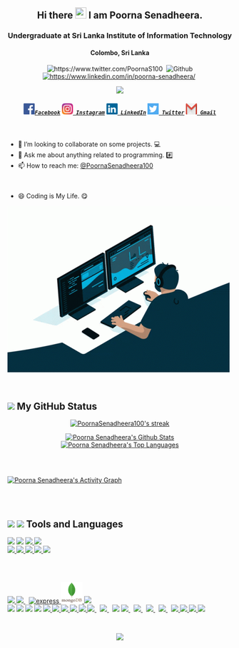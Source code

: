 <h2 align="center">Hi there <img src="https://media.giphy.com/media/hvRJCLFzcasrR4ia7z/giphy.gif" width="25px" height="25px"> I am Poorna Senadheera. 
<h3 align="center">Undergraduate at Sri Lanka Institute of Information Technology</h3>
<h4 align="center">Colombo, Sri Lanka</h4>

<p align="center"> 
	<img src="https://komarev.com/ghpvc/?username=PoornaSenadheera100" alt="https://www.twitter.com/PoornaS100" />
	<img src="https://img.shields.io/twitter/follow/PoornaS100?label=Follow" alt=""></a>
	<img src="https://img.shields.io/github/followers/PoornaSenadheera100?label=Follow&style=social" alt="Github" />
	<a href="https://www.linkedin.com/in/poorna-senadheera-672956245/">
	<img src="https://img.shields.io/badge/-Poorna_Senadheera-blue?style=flat-square&logo=Linkedin&logoColor=white&link=https://www.linkedin.com/in/poorna-senadheera/" alt="https://www.linkedin.com/in/poorna-senadheera/" /></a>
	<a href="https://PoornaSenadheera100.github.io">
	<img src="https://img.shields.io/github/stars/PoornaSenadheera100?affiliations=OWNER%2CCOLLABORATOR%2CORGANIZATION_MEMBER&style=social" alt="">
</p>
</h2>

<p align="center">
    <img src="https://readme-typing-svg.herokuapp.com?color=fff&width=480&height=65&lines=Hello+!;Welcome+To+My+GitHub+Profile+.+.+.;Learning+never+exhausts+the+mind.;+.+.+.&center=true"></a>  
</p>

<h5 align="center">
  <code><a href="https://www.facebook.com/profile.php?id=100010466346071" title="Facebook Profile"><img width="25px" height="25px"                                                                             src="https://github.com/PoornaSenadheera100/PoornaSenadheera100/blob/main/Images/facebook.png">Facebook</a></code>
  <code><a href="https://www.instagram.com/poorna_xd/" title="Instagram Profile"><img width="25px" height="25px" src="https://github.com/PoornaSenadheera100/PoornaSenadheera100/blob/main/Images/instagram.svg"> Instagram</a></code>
  <code><a href="https://www.linkedin.com/in/poorna-senadheera-672956245/" title="LinkedIn Profile"><img width="25px" height="25px" src="https://github.com/PoornaSenadheera100/PoornaSenadheera100/blob/main/Images/linkedin.svg"> LinkedIn</a></code>
  <code><a href="https://twitter.com/PoornaS100" title="Twitter Profile"><img width="25px" height="25px" src="https://github.com/PoornaSenadheera100/PoornaSenadheera100/blob/main/Images/twitter.png"> Twitter</a></code>
  <code><a href="mailto:poornasenadheera100@gmail.com; poornasenadheeraonline@gmail.com" title="Send Email"><img width="25px" height="25px" src="https://github.com/PoornaSenadheera100/PoornaSenadheera100/blob/main/Images/gmail.png"> Gmail</a></code>

</h5>
</br>

- 👯 I’m looking to collaborate on some projects. :computer:
- 💬 Ask me about anything related to programming. :hash:
- 📫 How to reach me: [@PoornaSenadheera100](mailto:poornasenadheera100@gmail.com)
</br>

- 😄 Coding is My Life. :yum:

![enter image description here](https://github.com/PoornaSenadheera100/PoornaSenadheera100/blob/main/Images/coding.gif)

<br>

## <img src="https://img.icons8.com/color/48/000000/programming-flag.png"/> My GitHub Status

<p align="center">
    <a href="https://github.com/PoornaSenadheera100/github-readme-streak-stats">
        <img title="🔥 Get streak stats for your profile at git.io/streak-stats" alt="PoornaSenadheera100's streak" src="https://github-readme-streak-stats.herokuapp.com/?user=PoornaSenadheera100&theme=black-ice&hide_border=true&stroke=0000&background=060A0CD0"/>
    </a>
 </p>


<p align="center">
   <a href="https://github.com/PoornaSenadheera100/github-readme-stats"><img alt="Poorna Senadheera's Github Stats" src="https://github-readme-stats.vercel.app/api?username=PoornaSenadheera100&show_icons=true&count_private=true&theme=react&hide_border=true&bg_color=0D1117" /></a>
  <a href="https://github.com/PoornaSenadheera100/github-readme-stats"><img alt="Poorna Senadheera's Top Languages" src="https://github-readme-stats.vercel.app/api/top-langs/?username=PoornaSenadheera100&langs_count=8&count_private=true&layout=compact&theme=react&hide_border=true&bg_color=0D1117" /></a>
</p>

<br/>
<br/>


<a href="https://github.com/PoornaSenadheera100/github-readme-activity-graph"><img alt="Poorna Senadheera's Activity Graph" src="https://activity-graph.herokuapp.com/graph?username=PoornaSenadheera100&bg_color=0D1117&color=5BCDEC&line=5BCDEC&point=FFFFFF&hide_border=true" /></a>

<br/>
<br/>

## <img src="https://img.icons8.com/color/48/000000/settings.png"/> <img src="https://img.icons8.com/color/48/000000/code.png"/> Tools and Languages

<p align="left"> 
	
<a href="https://www.w3schools.in/c-tutorial/" target="_blank"> 
	<img src="https://img.icons8.com/color/48/000000/c-programming.png"/></a>
	
<a href="https://www.w3schools.com/CPP/default.asp" target="_blank"> 
	<img src="https://img.icons8.com/color/48/000000/c-plus-plus-logo.png"/></a>
	
<a href="https://www.java.com" target="_blank"> 
	<img src="https://img.icons8.com/color/48/000000/java-coffee-cup-logo.png"/> </a>
	
<a href="https://kotlinlang.org/" target="_blank"> 
	<img height="40" src="https://upload.wikimedia.org/wikipedia/commons/7/74/Kotlin_Icon.png"/> </a>
	
	
	
</br>

<a href="https://www.w3.org/html/" target="_blank"> 
	<img src="https://img.icons8.com/color/48/000000/html-5.png"/> </a>
	
<a href="https://www.w3schools.com/css/" target="_blank"> 
	<img src="https://img.icons8.com/color/48/000000/css3.png"/> </a>
	
<a href="https://developer.mozilla.org/en-US/docs/Web/JavaScript" target="_blank"> 
	<img src="https://img.icons8.com/color/48/000000/javascript.png"/> </a>

<a href="https://www.w3schools.com/php/" target="_blank"> 
	<img src="https://img.icons8.com/color/48/000000/php.png"/> </a>
	
<a href="https://getbootstrap.com" target="_blank"> 
	<img src="https://img.icons8.com/color/48/000000/bootstrap.png"/> </a>
	
</br></br>

<a href="https://reactjs.org/" target="_blank"> 
	<img src="https://img.icons8.com/color/48/000000/react-native.png"/> </a>
	
<a style="padding-right:8px;" href="https://nodejs.org" target="_blank"> 
	<img src="https://img.icons8.com/color/48/000000/nodejs.png"/> </a>
	
<a href="https://expressjs.com" target="_blank"> 
	<img src="https://www.mementotech.in/assets/images/icons/express.png" alt="express" width="48" height="48"/> </a>
	
<a href="https://www.mongodb.com/" target="_blank"> 
	<img src="https://raw.githubusercontent.com/devicons/devicon/master/icons/mongodb/mongodb-original-wordmark.svg" alt="mongodb" width="48" height="48"/> </a>
	
<a href="https://www.npmjs.com/" target="_blank"> 
	<img src="https://img.icons8.com/color/48/000000/npm.png"/></a>
	
<a href="https://yarnpkg.com/" target="_blank"> 
	<img align="left" alt="" width="48px" src="https://res.cloudinary.com/practicaldev/image/fetch/s--5Duu3bxN--/c_limit%2Cf_auto%2Cfl_progressive%2Cq_auto%2Cw_880/https://dev-to-uploads.s3.amazonaws.com/i/8k7tg1r8tzwkwtsxyz1v.png" /> </a> 
	
</br>

<a href="https://www.bloodshed.net/" target="_blank"> 
	<img width="48" src="https://www.freeiconspng.com/thumbs/c-logo-icon/dev-visual-c-plus-plus-logo-icon-11.png"/></a>
	
<a href="https://www.eclipse.org/" target="_blank"> 
	<img src="https://img.icons8.com/officel/48/java-eclipse.png"/></a>
	
<a href="https://visualstudio.microsoft.com/" target="_blank"> 
	<img src="https://img.icons8.com/color/48/000000/visual-studio.png"/></a>
	
<a href="https://code.visualstudio.com/download" target="_blank"> 
	<img src="https://img.icons8.com/color/48/000000/visual-studio-code-2019.png"/></a>
	
<a href="https://netbeans.apache.org/" target="_blank"> 
	<img height="48" src="https://www.clipartmax.com/png/middle/239-2390602_0-replies-0-retweets-0-likes-netbeans-icon-png.png"/> </a>
	
	
<a href="https://developer.android.com/" target="_blank"> 
	<img src="https://img.icons8.com/color/48/000000/android-studio--v2.png"/> </a>
	
<a href="https://www.jetbrains.com/idea/" target="_blank"> 
	<img height="48" src="https://upload.wikimedia.org/wikipedia/commons/thumb/9/9c/IntelliJ_IDEA_Icon.svg/2048px-IntelliJ_IDEA_Icon.svg.png"/> </a>
	
	
	
<a href="https://www.netacad.com/" target="_blank"> 
	<img width="48" src="https://filecr.com/wp-content/uploads/2020/10/Cisco-Packet-Tracer.png"/> </a>
	
<a href="https://octave.org/" target="_blank"> 
	<img width="48" src="https://icon-library.com/images/octave-icon/octave-icon-5.jpg"/> </a>
	
<a style="padding-right:8px;" href="https://www.mysql.com/" target="_blank"> 
	<img src="https://img.icons8.com/fluent/50/000000/mysql-logo.png"/> </a>
	
<a style="padding-right:8px;" href="https://www.apache.org/" target="_blank"> 
	<img height="48" src="https://banner2.cleanpng.com/20180821/hiq/kisspng-logo-apache-http-server-apache-software-foundation-apache-performance-tuning-sysinfo-io-5b7c0e12385ba7.9035614115348567222309.jpg"/> </a>

<a href="https://tomcat.apache.org/" target="_blank"> 
	<img src="https://img.icons8.com/color/50/000000/tomcat.png"/></a>
	
<a style="padding-right:8px;" href="https://docs.microsoft.com/en-us/sql/ssms/download-sql-server-management-studio-ssms?view=sql-server-ver16" target="_blank"> 
	<img height="48" src="https://www.freeiconspng.com/thumbs/sql-server-icon-png/sql-server-icon-png-8.png"/> </a>
	
<a style="padding-right:8px;" href="https://www.mysql.com/products/workbench/" target="_blank"> 
	<img height="48" src="https://support.dbconvert.com/hc/article_attachments/360015342380/MySQLWorkbench.png"/> </a>
	
<a style="padding-right:8px;" href="https://replit.com/" target="_blank"> 
	<img height="48" src="https://upload.wikimedia.org/wikipedia/commons/thumb/b/b2/Repl.it_logo.svg/1200px-Repl.it_logo.svg.png"/> </a>
	
<a style="padding-right:8px;" href="https://github.com/" target="_blank"> 
	<img height="48" src="https://github.githubassets.com/images/modules/logos_page/GitHub-Mark.png"/> </a>
	
<a href="https://git-scm.com/" target="_blank"> 
	<img src="https://img.icons8.com/color/48/000000/git.png"/> </a>
	
<a href="https://www.postman.com/" target="_blank"> 
	<img height="48" src="https://uxwing.com/wp-content/themes/uxwing/download/brands-and-social-media/postman-icon.png"/> </a>
	
<a href="https://www.apachefriends.org/" target="_blank"> 
	<img height="48" src="https://e1.pngegg.com/pngimages/978/256/png-clipart-clean-hd-icon-ii-xampp-squircle-orange-and-black-icon.png"/> </a>
	
<a href="https://www.justinmind.com/" target="_blank"> 
	<img height="48" src="https://play-lh.googleusercontent.com/9uyALbzw-lHHIAp3WqBihDKQ_PIozjUkU7IS0b08Me8xreAOvBG3-imZwW3m4PC4Tlh9"/> </a>
	
	

</p>
</br>
<p align="center">
    <img src="https://readme-typing-svg.herokuapp.com?color=fff&width=480&height=65&lines=You+might+make+mistakes.;But+.+.+.;The+Best+Teacher+is+.+.+.;Your+LAST+MISTAKE+!+💯;.+.+.+.;&center=true"></a>  
</p>

<!--
**PoornaSenadheera100/PoornaSenadheera100** is a ✨ _special_ ✨ repository because its `README.md` (this file) appears on your GitHub profile.

Here are some ideas to get you started:

- 🔭 I’m currently working on ...
- 🌱 I’m currently learning ...
- 👯 I’m looking to collaborate on some projects.
- 🤔 I’m looking for help with ...
- 💬 Ask me about anything related to programming.
- 📫 How to reach me: ...
- 😄 Pronouns: ...
- ⚡ Fun fact: ...
-->
